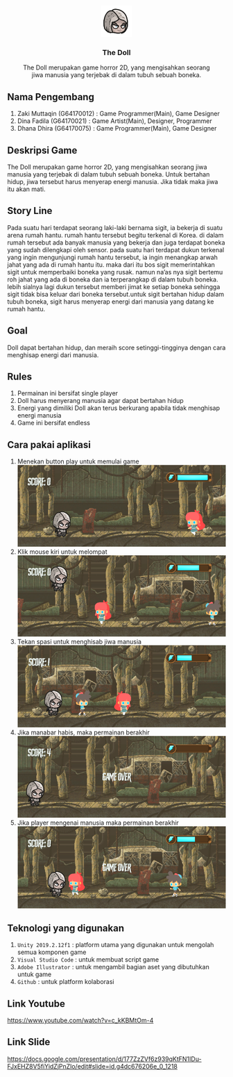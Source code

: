 <p align="center">
  <a href="">
    <img src="https://github.com/dinafadila/Grafkom/blob/master/select%20girl-01.png" alt="The Doll" width=72 height=72>
  </a>

  <h3 align="center">The Doll</h3>

  <p align="center">
    The Doll merupakan game horror 2D, yang mengisahkan seorang </br>
    jiwa manusia yang terjebak di dalam tubuh sebuah boneka.
    <br>
  </p>
</p>

## Nama Pengembang

1. Zaki Muttaqin (G64170012) : Game Programmer(Main), Game Designer
2. Dina Fadila (G64170021) : Game Artist(Main), Designer, Programmer
3. Dhana Dhira (G64170075) : Game Programmer(Main), Game Designer

## Deskripsi Game


The Doll merupakan game horror 2D, yang mengisahkan seorang jiwa manusia
yang terjebak di dalam tubuh sebuah boneka. Untuk bertahan hidup, jiwa 
tersebut harus menyerap energi manusia. Jika tidak maka jiwa itu akan mati. 


## Story Line


Pada suatu hari terdapat seorang laki-laki bernama sigit, ia bekerja di suatu arena rumah hantu. 
rumah hantu tersebut begitu terkenal di Korea. di dalam rumah tersebut ada banyak manusia yang 
bekerja dan juga terdapat boneka yang sudah dilengkapi oleh sensor. pada suatu hari terdapat 
dukun terkenal yang ingin mengunjungi rumah hantu tersebut, ia ingin menangkap arwah jahat yang 
ada di rumah hantu itu. maka dari itu bos sigit memerintahkan sigit untuk memperbaiki boneka 
yang rusak. namun na’as nya sigit bertemu roh jahat yang ada di boneka dan ia terperangkap di 
dalam tubuh boneka. lebih sialnya lagi dukun tersebut memberi jimat ke setiap boneka sehingga 
sigit tidak bisa keluar dari boneka tersebut.untuk sigit bertahan hidup dalam tubuh boneka, 
sigit harus menyerap energi dari manusia yang datang ke rumah hantu.



## Goal


Doll dapat bertahan hidup, dan meraih score setinggi-tingginya dengan cara 
menghisap energi dari manusia.


## Rules


1. Permainan ini bersifat single player
2. Doll harus menyerang manusia agar dapat bertahan hidup
3. Energi yang dimiliki Doll akan terus berkurang apabila tidak menghisap energi manusia
4. Game ini bersifat endless



## Cara pakai aplikasi

1. Menekan button play untuk memulai game
![Gambar Memotret](https://github.com/dinafadila/Grafkom/blob/master/GAME%201.png)
2. Klik mouse kiri untuk melompat
![Gambar Memotret](https://github.com/dinafadila/Grafkom/blob/master/LOMPAT.png)
3. Tekan spasi untuk menghisab jiwa manusia
![Gambar Memotret](https://github.com/dinafadila/Grafkom/blob/master/HISAB.png)
4. Jika manabar habis, maka permainan berakhir
![Gambar Memotret](https://github.com/dinafadila/Grafkom/blob/master/GAM%20OVER.png)
5. Jika player mengenai manusia maka permainan berakhir
![Gambar Memotret](https://github.com/dinafadila/Grafkom/blob/master/GAME%20OVER.png)


## Teknologi yang digunakan

1. `Unity 2019.2.12f1` : platform utama yang digunakan untuk mengolah semua komponen game
2. `Visual Studio Code` : untuk membuat script game
3. `Adobe Illustrator` : untuk mengambil bagian aset yang dibutuhkan untuk game
4. `Github` : untuk platform kolaborasi


## Link Youtube
https://www.youtube.com/watch?v=c_kKBMtOm-4

## Link Slide
https://docs.google.com/presentation/d/177ZzZVf6z939qKtFN1IDu-FJxEHZ8V5fiYidZjPnZlo/edit#slide=id.g4dc676206e_0_1218
